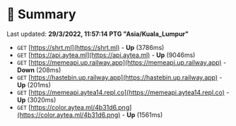 # 📖 Summary
Last updated: **29/3/2022, 11:57:14 PTG "Asia/Kuala_Lumpur"**

- `GET` [https://shrt.ml](https://shrt.ml) - **Up** (3786ms)
- `GET` [https://api.aytea.ml](https://api.aytea.ml) - **Up** (9046ms)
- `GET` [https://memeapi.up.railway.app](https://memeapi.up.railway.app) - **Down** (208ms)
- `GET` [https://hastebin.up.railway.app](https://hastebin.up.railway.app) - **Up** (201ms)
- `GET` [https://memeapi.aytea14.repl.co](https://memeapi.aytea14.repl.co) - **Up** (3020ms)
- `GET` [https://color.aytea.ml/4b31d6.png](https://color.aytea.ml/4b31d6.png) - **Up** (1561ms)
